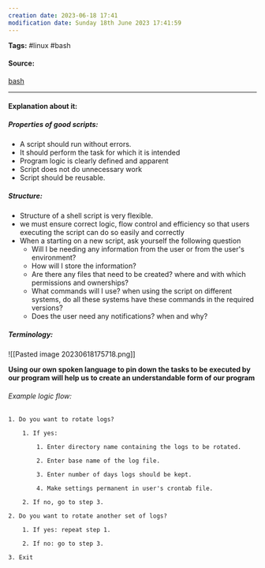 ```yaml
---
creation date: 2023-06-18 17:41
modification date: Sunday 18th June 2023 17:41:59
---
```


**Tags:** #linux #bash

#### Source:
[bash](https://tldp.org/LDP/Bash-Beginners-Guide/html/sect_01_05.html)

--------------------------------------

#### Explanation about it:

##### Properties of good scripts:

* A script should run without errors.
* It should perform the task for which it is intended
* Program logic is clearly defined  and apparent
* Script does not do unnecessary work
* Script should be reusable.

##### Structure:

* Structure of a shell script is very flexible.
* we must ensure correct logic, flow control and efficiency so that users executing the script can do so easily and correctly
* When a starting on a new script, ask yourself the following question
	* Will I be needing any information from the user or from the user's environment?
	* How will I store the information?
	* Are there any files that need to be created? where and with which permissions and ownerships?
	* What commands will I use? when using the script on different systems, do all these systems have these commands in the required versions?
	* Does the user need any notifications? when and why?

##### Terminology:

![[Pasted image 20230618175718.png]]

**Using our own spoken language to pin down the tasks to be executed by our program will help us to create an understandable form of our program**

###### Example logic flow:

```
1. Do you want to rotate logs?
    
    1. If yes:
        
        1. Enter directory name containing the logs to be rotated.
            
        2. Enter base name of the log file.
            
        3. Enter number of days logs should be kept.
            
        4. Make settings permanent in user's crontab file.
            
    2. If no, go to step 3.
        
2. Do you want to rotate another set of logs?
    
    1. If yes: repeat step 1.
        
    2. If no: go to step 3.
        
3. Exit
```
